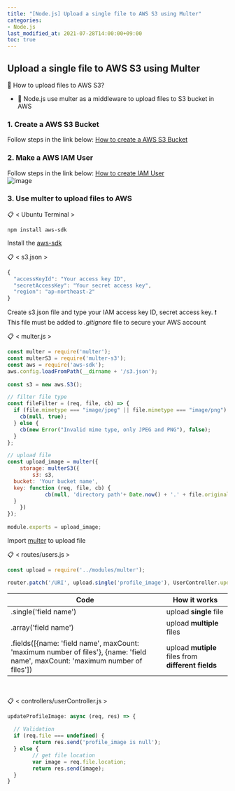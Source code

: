 ```yaml
---
title: "[Node.js] Upload a single file to AWS S3 using Multer"
categories:
- Node.js
last_modified_at: 2021-07-28T14:00:00+09:00
toc: true
---
```


## Upload a single file to AWS S3 using Multer

💭 How to upload files to AWS S3?
- 🧐 Node.js use multer as a middleware to upload files to S3 bucket in AWS
### 1. Create a AWS S3 Bucket
Follow steps in the link below:
[How to create a AWS S3 Bucket](https://docs.aws.amazon.com/AmazonS3/latest/userguide/creating-bucket.html)
### 2. Make a AWS IAM User

Follow steps in the link below: 
[How to create IAM User](https://docs.aws.amazon.com/IAM/latest/UserGuide/id_users_create.html#id_users_create_console)
<br>
![image](https://user-images.githubusercontent.com/54275926/129587378-7ab5b9aa-72a5-4583-98ec-3a2a180a887b.png)

### 3. Use multer to upload files to AWS 

📋 < Ubuntu Terminal >
~~~ubuntu
npm install aws-sdk
~~~
Install the [aws-sdk](https://www.npmjs.com/package/aws-sdk) 
<br>

📋 < s3.json >
~~~javascript
{  
  "accessKeyId": "Your access key ID",  
  "secretAccessKey": "Your secret access key",  
  "region": "ap-northeast-2" 
}
~~~
Create s3.json file and type your IAM access key ID, secret access key. 
❗ This file must be added to *.gitignore* file to secure your AWS account
<br>

📋 < multer.js >
~~~javascript
const multer = require('multer');  
const multerS3 = require('multer-s3');  
const aws = require('aws-sdk');  
aws.config.loadFromPath(__dirname + '/s3.json');  
  
const s3 = new aws.S3();  

// filter file type
const fileFilter = (req, file, cb) => {
  if (file.mimetype === "image/jpeg" || file.mimetype === "image/png") {
    cb(null, true);
  } else {
    cb(new Error("Invalid mime type, only JPEG and PNG"), false);
  }
};

// upload file
const upload_image = multer({  
    storage: multerS3({  
        s3: s3,  
  bucket: 'Your bucket name',  
  key: function (req, file, cb) {  
            cb(null, 'directory path'+ Date.now() + '.' + file.originalname); //use Date.now() for unique file keys  
  }  
    })  
});  
  
module.exports = upload_image;
~~~
Import [multer](https://www.npmjs.com/package/multer) to upload file 
<br>

📋 < routes/users.js >
~~~javascript  
const upload = require('../modules/multer');

router.patch('/URI', upload.single('profile_image'), UserController.updateProfileImage);
~~~
    
| Code | How it works |
|--|--|
| .single('field name') | upload **single** file |
|.array('field name')|upload **multiple** files|
|.fields([{name: 'field name', maxCount: 'maximum number of files'}, {name: 'field name', maxCount: 'maximum number of files'])| upload **mutiple** files from **different fields**|


<br>

📋 < controllers/userController.js >
~~~javascript
updateProfileImage: async (req, res) => {  
  
  // Validation  
  if (req.file === undefined) {    
        return res.send('profile_image is null');  
  } else {  
		// get file location
        var image = req.file.location;  
        return res.send(image);  
  }   
}
~~~


